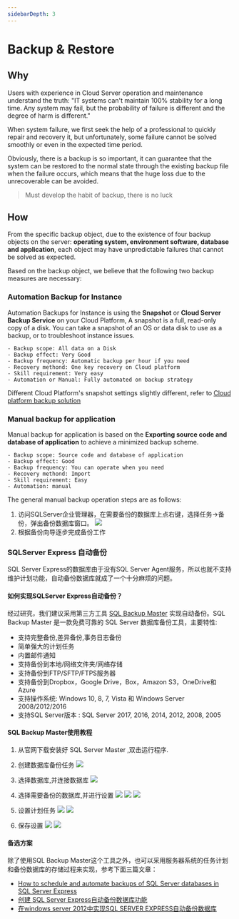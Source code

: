 ```yaml
---
sidebarDepth: 3
---
```


# Backup & Restore

## Why

Users with experience in Cloud Server operation and maintenance understand the truth: "IT systems can't maintain 100% stability for a long time. Any system may fail, but the probability of failure is different and the degree of harm is different."

When system failure, we first seek the help of a professional to quickly repair and recovery it, but unfortunately, some failure cannot be solved smoothly or even in the expected time period.

Obviously, there is a backup is so important, it can guarantee that the system can be restored to the normal state through the existing backup file when the failure occurs, which means that the huge loss due to the unrecoverable can be avoided.

> Must develop the habit of backup, there is no luck

## How

From the specific backup object, due to the existence of four backup objects on the server: **operating system, environment software, database and application**, each object may have unpredictable failures that cannot be solved as expected.

Based on the backup object, we believe that the following two backup measures are necessary:

### Automation Backup for Instance

Automation Backups for Instance is using the **Snapshot** or **Cloud Server Backup Service** on your Cloud Platform, A snapshot is a full, read-only copy of a disk. You can take a snapshot of an OS or data disk to use as a backup, or to troubleshoot instance issues.

```
- Backup scope: All data on a Disk
- Backup effect: Very Good
- Backup frequency: Automatic backup per hour if you need
- Recovery methond: One key recovery on Cloud platform
- Skill requirement: Very easy 
- Automation or Manual: Fully automated on backup strategy
```

Different Cloud Platform's snapshot settings slightly different, refer to [Cloud platform backup solution](https://support.websoft9.com/docs/faq/tech-instance.html)

### Manual backup for application

Manual backup for application is based on the **Exporting source code and database of application** to achieve a minimized backup scheme.

```
- Backup scope: Source code and database of application
- Backup effect: Good
- Backup frequency: You can operate when you need
- Recovery methond: Import
- Skill requirement: Easy 
- Automation: manual
```
The general manual backup operation steps are as follows:

1. 访问SQLServer企业管理器，在需要备份的数据库上点右键，选择任务->备份，弹出备份数据库窗口。 
   ![](http://libs.websoft9.com/Websoft9/DocsPicture/zh/sqlserver/sqlserver-backup-websoft9.png)
2. 根据备份向导逐步完成备份工作

### SQLServer Express 自动备份

SQL Server Express的数据库由于没有SQL Server Agent服务，所以也就不支持维护计划功能，自动备份数据库就成了一个十分麻烦的问题。

#### 如何实现SQLServer Express自动备份？

经过研究，我们建议采用第三方工具 [SQL Backup Master](https://www.sqlbackupmaster.com/)  实现自动备份。SQL Backup Master 是一款免费可靠的 SQL Server 数据库备份工具，主要特性:

* 支持完整备份,差异备份,事务日志备份
* 简单强大的计划任务
* 内置邮件通知
* 支持备份到本地/网络文件夹/网络存储
* 支持备份到FTP/SFTP/FTPS服务器
* 支持备份到Dropbox，Google Drive，Box，Amazon S3，OneDrive和Azure
* 支持操作系统: Windows 10, 8, 7, Vista 和 Windows Server 2008/2012/2016
* 支持SQL Server版本 : SQL Server 2017, 2016, 2014, 2012, 2008, 2005


#### SQL Backup Master使用教程

1. 从官网下载安装好 SQL Server Master ,双击运行程序.
2. 创建数据库备份任务
    ![](http://libs.websoft9.com/Websoft9/DocsPicture/zh/sqlserver/sqlserver-bak-websoft9.png)
3. 选择数据库,并连接数据库 
    ![](http://libs.websoft9.com/Websoft9/DocsPicture/zh/sqlserver/sqlserver-bak2-websoft9.png.png)
4. 选择需要备份的数据库,并进行设置
	![](http://libs.websoft9.com/Websoft9/DocsPicture/zh/sqlserver/sqlserver-bak3-websoft9.png)
    ![](http://libs.websoft9.com/Websoft9/DocsPicture/zh/sqlserver/sqlserver-bak4-websoft9.png)
    ![](http://libs.websoft9.com/Websoft9/DocsPicture/zh/sqlserver/sqlserver-bak5-websoft9.png.png)
 5. 设置计划任务
    ![](http://libs.websoft9.com/Websoft9/DocsPicture/zh/sqlserver/sqlserver-bak6-websoft9.png)
    ![](http://libs.websoft9.com/Websoft9/DocsPicture/zh/sqlserver/sqlserver-bak7-websoft9.png)
    
 6. 保存设置
 	![](http://libs.websoft9.com/Websoft9/DocsPicture/zh/sqlserver/sqlserver-bak8-websoft9.png)
    ![](http://libs.websoft9.com/Websoft9/DocsPicture/zh/sqlserver/sqlserver-bak9-websoft9.png)
    
####  备选方案

除了使用SQL Backup Master这个工具之外，也可以采用服务器系统的任务计划和备份数据库的存储过程来实现，参考下面三篇文章：

* [How to schedule and automate backups of SQL Server databases in SQL Server Express](https://support.microsoft.com/en-us/kb/2019698)
* [创建 SQL Server Express自动备份数据库功能](http://shiyousan.com/post/635612483753095970)
* [在windows server 2012中实现SQL SERVER EXPRESS自动备份数据库](http://shiyousan.com/post/635615192184858364)